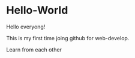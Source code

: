 # Hello-World

Hello everyong!

This is my first time joing github for web-develop.

Learn from each other
